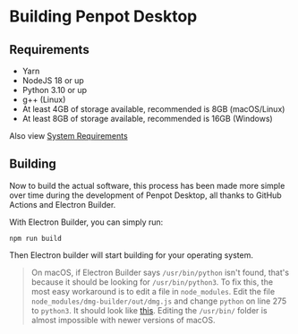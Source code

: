 # Building Penpot Desktop
## Requirements
 - Yarn
 - NodeJS 18 or up
 - Python 3.10 or up
 - g++ (Linux)
 - At least 4GB of storage available, recommended is 8GB (macOS/Linux)
 - At least 8GB of storage available, recommended is 16GB (Windows)

Also view [System Requirements](./install/INSTALL.md#system-requirements)

## Building
Now to build the actual software, this process has been made more simple over time during the development of Penpot Desktop, all thanks to GitHub Actions and Electron Builder. 

With Electron Builder, you can simply run:
```
npm run build
```

Then Electron builder will start building for your operating system.

> On macOS, if Electron Builder says `/usr/bin/python` isn't found, that's because it should be looking for `/usr/bin/python3`. To fix this, the most easy workaround is to edit a file in `node_modules`. Edit the file `node_modules/dmg-builder/out/dmg.js` and change `python` on line 275 to `python3`. It should look like [this](https://i.imgur.com/RpbGWhS.png). Editing the `/usr/bin/` folder is almost impossible with newer versions of macOS.